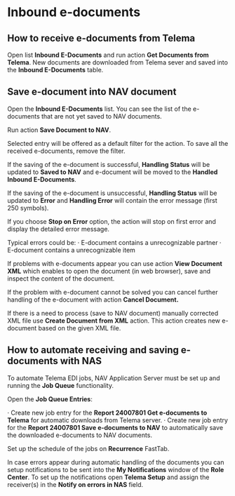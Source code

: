 ---
---
# Inbound e-documents

## How to receive e-documents from Telema
Open list  **Inbound E-Documents** and run action  **Get Documents from Telema**. New documents are downloaded from Telema sever and saved into the  **Inbound E-Documents**  table.

## Save e-document into NAV document
Open the  **Inbound E-Documents** list. You can see the list of the e-documents that are not yet saved to NAV documents.

Run action  **Save Document to NAV**.

Selected entry will be offered as a default filter for the action. To save all the received e-documents, remove the filter.

If the saving of the e-document is successful,  **Handling Status**  will be updated to  **Saved to NAV**  and e-document will be moved to the  **Handled Inbound E-Documents**.

If the saving of the e-document is unsuccessful,  **Handling Status**  will be updated to  **Error**  and  **Handling Error** will contain the error message (first 250 symbols).

If you choose  **Stop on Error**  option, the action will stop on first error and display the detailed error message.

Typical errors could be:
·  E-document contains a unrecognizable partner
·  E-document contains a unrecognizable item

If problems with e-documents appear you can use action  **View Document XML** which enables to open the document (in web browser), save and inspect the content of the document.

If the problem with e-document cannot be solved you can cancel further handling of the e-document with action  **Cancel Document.**

If there is a need to process (save to NAV document) manually corrected XML file use  **Create Document from XML** action. This action creates new e-document based on the given XML file.

## How to automate receiving and saving e-documents with NAS

To automate Telema EDI jobs, NAV Application Server must be set up and running the  **Job Queue**  functionality.

Open the  **Job Queue Entries**:

·  Create new job entry for the  **Report 24007801 Get e-documents to Telema** for automatic downloads from Telema server.
·  Create new job entry for the  **Report 24007801 Save e-documents to NAV**  to automatically save the downloaded e-documents to NAV documents.

Set up the schedule of the jobs on  **Recurrence**  FastTab.

In case errors appear during automatic handling of the documents you can setup notifications to be sent into the  **My Notifications** window of the  **Role Center**. To set up the notifications open  **Telema Setup** and assign the receiver(s) in the  **Notify on errors in NAS**  field.
